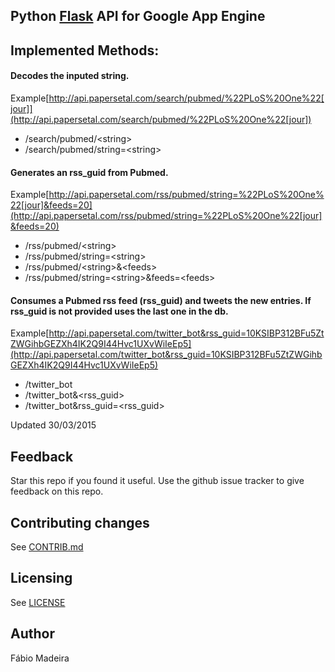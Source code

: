 ## Python [Flask](http://flask.pocoo.org) API for Google App Engine

## Implemented Methods:

#### Decodes the inputed string.  
Example[http://api.papersetal.com/search/pubmed/%22PLoS%20One%22[jour]](http://api.papersetal.com/search/pubmed/%22PLoS%20One%22[jour])

*   /search/pubmed/&lt;string&gt;
*   /search/pubmed/string=&lt;string&gt;

#### Generates an rss_guid from Pubmed.  
Example[http://api.papersetal.com/rss/pubmed/string=%22PLoS%20One%22[jour]&feeds=20](http://api.papersetal.com/rss/pubmed/string=%22PLoS%20One%22[jour]&feeds=20)

*   /rss/pubmed/&lt;string&gt;
*   /rss/pubmed/string=&lt;string&gt;
*   /rss/pubmed/&lt;string&gt;&&lt;feeds&gt;
*   /rss/pubmed/string=&lt;string&gt;&feeds=&lt;feeds&gt;


#### Consumes a Pubmed rss feed (rss_guid) and tweets the new entries. If rss_guid is not provided uses the last one in the db.  
Example[http://api.papersetal.com/twitter_bot&rss_guid=10KSIBP312BFu5ZtZWGihbGEZXh4IK2Q9I44Hvc1UXvWiIeEp5](http://api.papersetal.com/twitter_bot&rss_guid=10KSIBP312BFu5ZtZWGihbGEZXh4IK2Q9I44Hvc1UXvWiIeEp5)

*   /twitter_bot
*   /twitter_bot&&lt;rss_guid&gt;
*   /twitter_bot&rss_guid=&lt;rss_guid&gt;


Updated 30/03/2015

## Feedback
Star this repo if you found it useful. Use the github issue tracker to give
feedback on this repo.

## Contributing changes
See [CONTRIB.md](CONTRIB.md)

## Licensing
See [LICENSE](LICENSE)

## Author
Fábio Madeira


